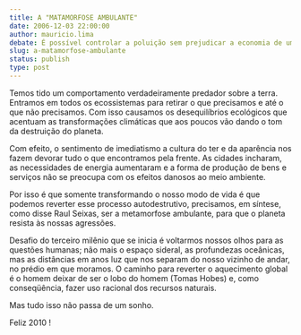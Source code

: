 ```yaml
---
title: A "MATAMORFOSE AMBULANTE"
date: 2006-12-03 22:00:00
author: mauricio.lima
debate: É possível controlar a poluição sem prejudicar a economia de um país?
slug: a-matamorfose-ambulante
status: publish 
type: post
---
```


Temos tido um comportamento verdadeiramente predador sobre a terra. Entramos em todos os ecossistemas para retirar o que precisamos e até o que não precisamos. Com isso causamos os desequilíbrios ecológicos que acentuam as transformações climáticas que aos poucos vão dando o tom da destruição do planeta.  

  

  

Com efeito, o sentimento de imediatismo a cultura do ter e da aparência nos fazem devorar tudo o que encontramos pela frente. As cidades incharam, as necessidades de energia aumentaram e a forma de produção de bens e serviços não se preocupa com os efeitos danosos ao meio ambiente.  

Por isso é que somente transformando o nosso modo de vida é que podemos reverter esse processo autodestrutivo, precisamos, em síntese, como disse Raul Seixas, ser a metamorfose ambulante, para que o planeta resista às nossas agressões.  

  

  

Desafio do terceiro milênio que se inicia é voltarmos nossos olhos para as questões humanas; não mais o espaço sideral, as profundezas oceânicas, mas as distâncias em anos luz que nos separam do nosso vizinho de andar, no prédio em que moramos. O caminho para reverter o aquecimento global é o homem deixar de ser o lobo do homem (Tomas Hobes) e, como conseqüência, fazer uso racional dos recursos naturais.  

  

  

Mas tudo isso não passa de um sonho.  

  

  

Feliz 2010 !
